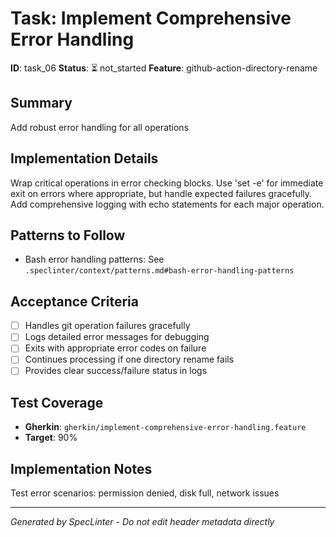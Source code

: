 # Task: Implement Comprehensive Error Handling

**ID**: task_06
**Status**: ⏳ not_started
**Feature**: github-action-directory-rename

## Summary
Add robust error handling for all operations

## Implementation Details
Wrap critical operations in error checking blocks. Use &#x27;set -e&#x27; for immediate exit on errors where appropriate, but handle expected failures gracefully. Add comprehensive logging with echo statements for each major operation.

## Patterns to Follow
- Bash error handling patterns: See `.speclinter/context/patterns.md#bash-error-handling-patterns`

## Acceptance Criteria
- [ ] Handles git operation failures gracefully
- [ ] Logs detailed error messages for debugging
- [ ] Exits with appropriate error codes on failure
- [ ] Continues processing if one directory rename fails
- [ ] Provides clear success/failure status in logs

## Test Coverage
- **Gherkin**: `gherkin/implement-comprehensive-error-handling.feature`
- **Target**: 90%

## Implementation Notes
Test error scenarios: permission denied, disk full, network issues

---
*Generated by SpecLinter - Do not edit header metadata directly*